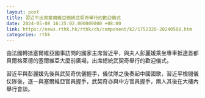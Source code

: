```yaml
---
layout: post
title: 習近平出席塞爾維亞總統武契奇舉行的歡迎儀式
date: 2024-05-08 16:25:02.000000000 +08:00
link: https://news.rthk.hk/rthk/ch/component/k2/1752320-20240508.htm
categories: rthk
---
```


由法國轉抵塞爾維亞國事訪問的國家主席習近平，與夫人彭麗媛乘坐專車抵達首都貝爾格萊德的塞爾維亞大廈前廣場，出席總統武契奇舉行的歡迎儀式。

習近平與彭麗媛先後與武契奇伉儷握手，儀仗隊之後奏起中國國歌，習近平檢閱儀仗隊後，逐一與塞爾維亞官員握手，武契奇亦與中方官員握手，兩人其後在大樓內舉行會談。

